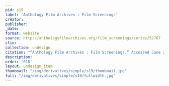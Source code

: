 ```yaml
---
pid: s19
label: 'Anthology Film Archives : Film Screenings'
creator:
publisher:
_date:
format: website
source: http://anthologyfilmarchives.org/film_screenings/series/52767
clio:
collection: undesign
citation: "“Anthology Film Archives : Film Screenings.” Accessed June 29, 2021. http://anthologyfilmarchives.org/film_screenings/series/52767."
description:
order: '018'
layout: undesign_item
thumbnail: "/img/derivatives/simple/s19/thumbnail.jpg"
full: "/img/derivatives/simple/s19/fullwidth.jpg"
---
```

